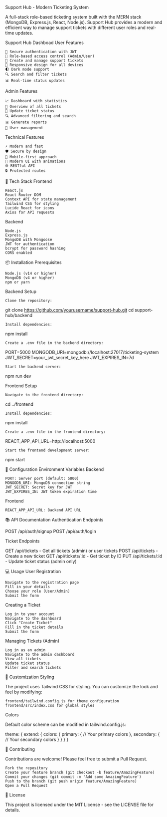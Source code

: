 Support Hub - Modern Ticketing System

A full-stack role-based ticketing system built with the MERN stack (MongoDB, Express.js, React, Node.js). Support Hub provides a modern and efficient way to manage support tickets with different user roles and real-time updates.

Support Hub Dashboad
User Features

    🔐 Secure authentication with JWT
    👥 Role-based access control (Admin/User)
    🎫 Create and manage support tickets
    📱 Responsive design for all devices
    🌓 Dark mode support
    🔍 Search and filter tickets
    📊 Real-time status updates

Admin Features

    📈 Dashboard with statistics
    👀 Overview of all tickets
    🔄 Update ticket status
    🔍 Advanced filtering and search
    📊 Generate reports
    👥 User management

Technical Features

    ⚡ Modern and fast
    🛡️ Secure by design
    📱 Mobile-first approach
    🎨 Modern UI with animations
    🌐 RESTful API
    🔒 Protected routes

🚀 Tech Stack
Frontend

    React.js
    React Router DOM
    Context API for state management
    Tailwind CSS for styling
    Lucide React for icons
    Axios for API requests

Backend

    Node.js
    Express.js
    MongoDB with Mongoose
    JWT for authentication
    bcrypt for password hashing
    CORS enabled

📦 Installation
Prerequisites

    Node.js (v14 or higher)
    MongoDB (v4 or higher)
    npm or yarn

Backend Setup

    Clone the repository:

git clone https://github.com/yourusername/support-hub.git
cd support-hub/backend

    Install dependencies:

npm install

    Create a .env file in the backend directory:

PORT=5000
MONGODB_URI=mongodb://localhost:27017/ticketing-system
JWT_SECRET=your_jwt_secret_key_here
JWT_EXPIRES_IN=7d

    Start the backend server:

npm run dev

Frontend Setup

    Navigate to the frontend directory:

cd ../frontend

    Install dependencies:

npm install

    Create a .env file in the frontend directory:

REACT_APP_API_URL=http://localhost:5000

    Start the frontend development server:

npm start

🔧 Configuration
Environment Variables
Backend

    PORT: Server port (default: 5000)
    MONGODB_URI: MongoDB connection string
    JWT_SECRET: Secret key for JWT
    JWT_EXPIRES_IN: JWT token expiration time

Frontend

    REACT_APP_API_URL: Backend API URL

📚 API Documentation
Authentication Endpoints

POST /api/auth/signup
POST /api/auth/login

Ticket Endpoints

GET    /api/tickets        - Get all tickets (admin) or user tickets
POST   /api/tickets        - Create a new ticket
GET    /api/tickets/:id    - Get ticket by ID
PUT    /api/tickets/:id    - Update ticket status (admin only)

💻 Usage
User Registration

    Navigate to the registration page
    Fill in your details
    Choose your role (User/Admin)
    Submit the form

Creating a Ticket

    Log in to your account
    Navigate to the dashboard
    Click "Create Ticket"
    Fill in the ticket details
    Submit the form

Managing Tickets (Admin)

    Log in as an admin
    Navigate to the admin dashboard
    View all tickets
    Update ticket status
    Filter and search tickets

🎨 Customization
Styling

The project uses Tailwind CSS for styling. You can customize the look and feel by modifying:

    frontend/tailwind.config.js for theme configuration
    frontend/src/index.css for global styles

Colors

Default color scheme can be modified in tailwind.config.js:

theme: {
  extend: {
    colors: {
      primary: {
        // Your primary colors
      },
      secondary: {
        // Your secondary colors
      }
    }
  }
}

🤝 Contributing

Contributions are welcome! Please feel free to submit a Pull Request.

    Fork the repository
    Create your feature branch (git checkout -b feature/AmazingFeature)
    Commit your changes (git commit -m 'Add some AmazingFeature')
    Push to the branch (git push origin feature/AmazingFeature)
    Open a Pull Request

📝 License

This project is licensed under the MIT License - see the LICENSE file for details.